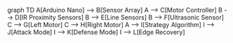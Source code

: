 graph TD
    A[Arduino Nano] --> B[Sensor Array]
    A --> C[Motor Controller]
    B --> D[IR Proximity Sensors]
    B --> E[Line Sensors]
    B --> F[Ultrasonic Sensor]
    C --> G[Left Motor]
    C --> H[Right Motor]
    A --> I[Strategy Algorithm]
    I --> J[Attack Mode]
    I --> K[Defense Mode]
    I --> L[Edge Recovery]
